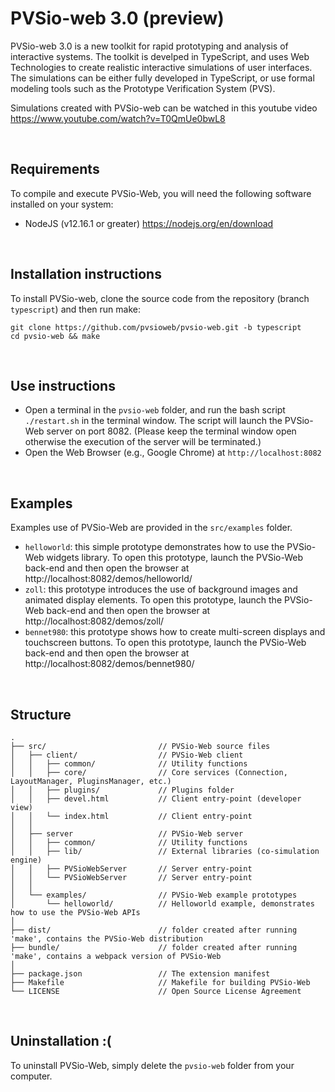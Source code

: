 PVSio-web 3.0 (preview)
=========

PVSio-web 3.0 is a new toolkit for rapid prototyping and analysis of interactive systems. The toolkit is develped in TypeScript, and uses Web Technologies to create realistic interactive simulations of user interfaces. The simulations can be either fully developed in TypeScript, or use formal modeling tools such as the Prototype Verification System (PVS).

Simulations created with PVSio-web can be watched in this youtube video https://www.youtube.com/watch?v=T0QmUe0bwL8

<br>

## Requirements
To compile and execute PVSio-Web, you will need the following software installed on your system:
- NodeJS (v12.16.1 or greater) https://nodejs.org/en/download

<br>

## Installation instructions
To install PVSio-web, clone the source code from the repository (branch `typescript`) and then run make:
    
    git clone https://github.com/pvsioweb/pvsio-web.git -b typescript
    cd pvsio-web && make

<br>

## Use instructions
- Open a terminal in the `pvsio-web` folder, and run the bash script `./restart.sh` in the terminal window. The script will launch the PVSio-Web server on port 8082. (Please keep the terminal window open otherwise the execution of the server will be terminated.)
- Open the Web Browser (e.g., Google Chrome) at `http://localhost:8082`

<br>

## Examples
Examples use of PVSio-Web are provided in the `src/examples` folder.
- `helloworld`: this simple prototype demonstrates how to use the PVSio-Web widgets library. To open this prototype, launch the PVSio-Web back-end and then open the browser at http://localhost:8082/demos/helloworld/
- `zoll`: this prototype introduces the use of background images and animated display elements. To open this prototype, launch the PVSio-Web back-end and then open the browser at http://localhost:8082/demos/zoll/
- `bennet980`: this prototype shows how to create multi-screen displays and touchscreen buttons. To open this prototype, launch the PVSio-Web back-end and then open the browser at http://localhost:8082/demos/bennet980/

<br>


## Structure
```
.
├── src/                         // PVSio-Web source files
│   ├── client/                  // PVSio-Web client
│   │   ├── common/              // Utility functions
│   │   ├── core/                // Core services (Connection, LayoutManager, PluginsManager, etc.)
│   │   ├── plugins/             // Plugins folder
│   │   ├── devel.html           // Client entry-point (developer view)
│   │   └── index.html           // Client entry-point
│   │
│   ├── server                   // PVSio-Web server
│   │   ├── common/              // Utility functions
│   │   ├── lib/                 // External libraries (co-simulation engine)
│   │   ├── PVSioWebServer       // Server entry-point
│   │   └── PVSioWebServer       // Server entry-point
│   │
│   └── examples/                // PVSio-Web example prototypes
│       └── helloworld/          // Helloworld example, demonstrates how to use the PVSio-Web APIs
│
├── dist/                        // folder created after running 'make', contains the PVSio-Web distribution
├── bundle/                      // folder created after running 'make', contains a webpack version of PVSio-Web
│
├── package.json                 // The extension manifest
├── Makefile                     // Makefile for building PVSio-Web
└── LICENSE                      // Open Source License Agreement
```

<br>

## Uninstallation :(
To uninstall PVSio-Web, simply delete the `pvsio-web` folder from your computer.
